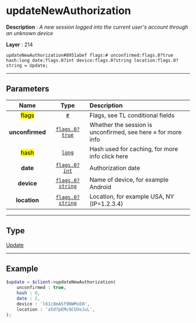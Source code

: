 # updateNewAuthorization

**Description** : *A new session logged into the current user&#039;s account through an unknown device*

**Layer** : 214

```tl
updateNewAuthorization#8951abef flags:# unconfirmed:flags.0?true hash:long date:flags.0?int device:flags.0?string location:flags.0?string = Update;
```

---

## Parameters

| Name | Type | Description |
| :---: | :---: | :--- |
| <mark>flags</mark> | [`#`](type/#) | Flags, see TL conditional fields |
| **unconfirmed** | [`flags.0?true`](type/true) | Whether the session is unconfirmed, see here » for more info |
| <mark>hash</mark> | [`long`](type/long) | Hash used for caching, for more info click here |
| **date** | [`flags.0?int`](type/int) | Authorization date |
| **device** | [`flags.0?string`](type/string) | Name of device, for example Android |
| **location** | [`flags.0?string`](type/string) | Location, for example USA, NY (IP=1.2.3.4) |

---

## Type

[Update](type/Update)

---

## Example

```php
$update = $client->updateNewAuthorization(
	unconfirmed : true,
	hash : 0,
	date : 2,
	device : 'l61c8mA5f9NWMsEH',
	location : 'a5d7pEMc9CUVeJuL',
);
```